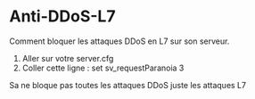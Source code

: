 # Anti-DDoS-L7

Comment bloquer les attaques DDoS en L7 sur son serveur.

1) Aller sur votre server.cfg
2) Coller cette ligne : set sv_requestParanoia 3

Sa ne bloque pas toutes les attaques DDoS juste les attaques L7
